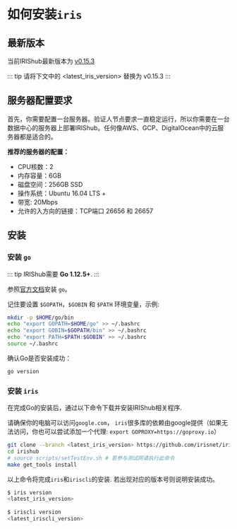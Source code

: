 # 如何安装`iris`

## 最新版本

当前IRIShub最新版本为 [v0.15.3](https://github.com/irisnet/irishub/releases/latest)

::: tip
请将下文中的 <latest_iris_version> 替换为 v0.15.3
:::

## 服务器配置要求

首先，你需要配置一台服务器。验证人节点要求一直稳定运行，所以你需要在一台数据中心的服务器上部署IRIShub。任何像AWS、GCP、DigitalOcean中的云服务器都是适合的。

**推荐的服务器的配置：**

- CPU核数：2
- 内存容量：6GB
- 磁盘空间：256GB SSD
- 操作系统：Ubuntu 16.04 LTS +
- 带宽: 20Mbps
- 允许的入方向的链接：TCP端口 26656 和 26657

## 安装

### 安装 `go`

::: tip
IRIShub需要 **Go 1.12.5+**.
:::

参照[官方文档](https://golang.org/doc/install)安装 `go`。

记住要设置 `$GOPATH`，`$GOBIN` 和 `$PATH` 环境变量，示例:

```bash
mkdir -p $HOME/go/bin
echo "export GOPATH=$HOME/go" >> ~/.bashrc
echo "export GOBIN=$GOPATH/bin" >> ~/.bashrc
echo "export PATH=$PATH:$GOBIN" >> ~/.bashrc
source ~/.bashrc
```

确认Go是否安装成功：
```bash
go version
```

### 安装 `iris`

在完成Go的安装后，通过以下命令下载并安装IRIShub相关程序.

请确保你的电脑可以访问`google.com`， `iris`很多库的依赖由google提供（如果无法访问，你也可以尝试添加一个代理: `export GOPROXY=https://goproxy.io`）

```bash
git clone --branch <latest_iris_version> https://github.com/irisnet/irishub
cd irishub
# source scripts/setTestEnv.sh # 若参与测试网请执行此命令
make get_tools install
```

以上命令将完成`iris`和`iriscli`的安装. 若出现对应的版本号则说明安装成功。

```bash
$ iris version
<latest_iris_version>
    
$ iriscli version
<latest_iriscli_version>
```
